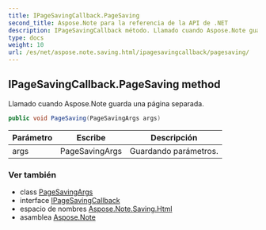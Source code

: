 ```yaml
---
title: IPageSavingCallback.PageSaving
second_title: Aspose.Note para la referencia de la API de .NET
description: IPageSavingCallback método. Llamado cuando Aspose.Note guarda una página separada.
type: docs
weight: 10
url: /es/net/aspose.note.saving.html/ipagesavingcallback/pagesaving/
---
```

## IPageSavingCallback.PageSaving method

Llamado cuando Aspose.Note guarda una página separada.

```csharp
public void PageSaving(PageSavingArgs args)
```

| Parámetro | Escribe | Descripción |
| --- | --- | --- |
| args | PageSavingArgs | Guardando parámetros. |

### Ver también

* class [PageSavingArgs](../../pagesavingargs/)
* interface [IPageSavingCallback](../)
* espacio de nombres [Aspose.Note.Saving.Html](../../ipagesavingcallback/)
* asamblea [Aspose.Note](../../../)


